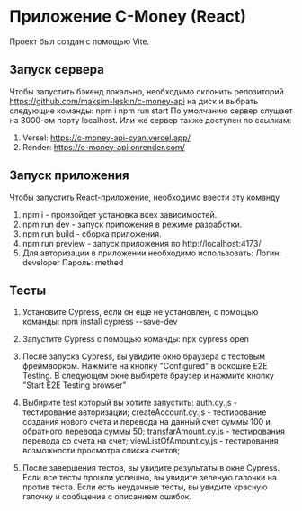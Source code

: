 # Приложение C-Money (React)

Проект был создан с помощью Vite.

## Запуск сервера

Чтобы запустить бэкенд локально, необходимо склонить репозиторий https://github.com/maksim-leskin/c-money-api на диск и выбрать следующие команды:
npm i
npm run start
По умолчанию сервер слушает на 3000-ом порту localhost.
Или же сервер также доступен по ссылкам:

1. Versel: https://c-money-api-cyan.vercel.app/
2. Render: https://c-money-api.onrender.com/

## Запуск приложения

Чтобы запустить React-приложение, необходимо ввести эту команду

1. npm i - произойдет установка всех зависимостей.
2. npm run dev - запуск приложения в режиме разработки.
3. npm run build - сборка приложения.
4. npm run preview - запуск приложения по http://localhost:4173/
5. Для авторизации в приложении необходимо использовать:
   Логин: developer
   Пароль: methed

## Тесты

1. Установите Cypress, если он еще не установлен, с помощью команды:
   npm install cypress --save-dev
2. Запустите Cypress с помощью команды:
   npx cypress open
3. После запуска Cypress, вы увидите окно браузера с тестовым фреймворком. Нажмите на кнопку "Configured" в оокошке E2E Testing. В следующем окне выбирете браузер и нажмите кнопку "Start E2E Testing browser"

4. Выбирите test который вы хотите запустить:
   auth.cy.js - тестирование авторизации;
   createAccount.cy.js - тестирование создания нового счета и перевода на данный счет суммы 100 и обратного перевода суммы 50;
   transfarAmount.cy.js - тестирования перевода со счета на счет;
   viewListOfAmount.cy.js - тестирования возможности просмотра списка счетов;
5. После завершения тестов, вы увидите результаты в окне Cypress. Если все тесты прошли успешно, вы увидите зеленую галочки на против теста. Если есть неудачные тесты, вы увидите красную галочку и сообщение с описанием ошибок.
